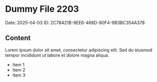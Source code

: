 # Dummy File 2203

Date: 2025-04-03
ID: 2C78421B-9EE6-468D-80F4-9B3BC354A378

## Content

Lorem ipsum dolor sit amet, consectetur adipiscing elit.
Sed do eiusmod tempor incididunt ut labore et dolore magna aliqua.

* Item 1
* Item 2
* Item 3

